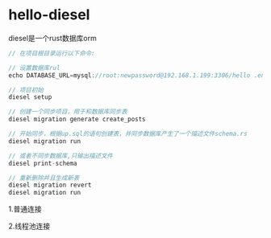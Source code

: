 # hello-diesel

diesel是一个rust数据库orm

```rust
// 在项目根目录运行以下命令:

// 设置数据库rul
echo DATABASE_URL=mysql://root:newpassword@192.168.1.199:3306/hello .env

// 项目初始
diesel setup

// 创建一个同步项目，用于和数据库同步表
diesel migration generate create_posts

// 开始同步，根据up.sql的语句创建表，并同步数据库产生了一个描述文件schema.rs
diesel migration run

// 或者不同步数据库,只输出描述文件
diesel print-schema

// 重新删除并且生成新表
diesel migration revert
diesel migration run

```

1.普通连接

2.线程池连接
